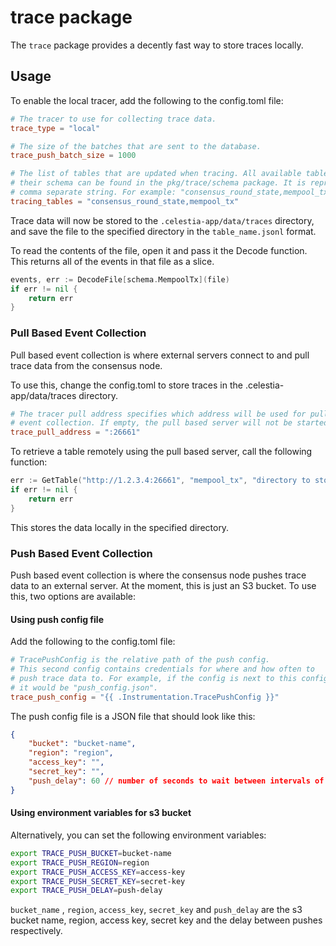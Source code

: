 # trace package

The `trace` package provides a decently fast way to store traces locally.

## Usage

To enable the local tracer, add the following to the config.toml file:

```toml
# The tracer to use for collecting trace data.
trace_type = "local"

# The size of the batches that are sent to the database.
trace_push_batch_size = 1000

# The list of tables that are updated when tracing. All available tables and
# their schema can be found in the pkg/trace/schema package. It is represented as a
# comma separate string. For example: "consensus_round_state,mempool_tx".
tracing_tables = "consensus_round_state,mempool_tx"
```

Trace data will now be stored to the `.celestia-app/data/traces` directory, and
save the file to the specified directory in the `table_name.jsonl` format.

To read the contents of the file, open it and pass it the Decode function. This
returns all of the events in that file as a slice.

```go
events, err := DecodeFile[schema.MempoolTx](file)
if err != nil {
    return err
}
```

### Pull Based Event Collection

Pull based event collection is where external servers connect to and pull trace
data from the consensus node.

To use this, change the config.toml to store traces in the
.celestia-app/data/traces directory.

```toml
# The tracer pull address specifies which address will be used for pull based
# event collection. If empty, the pull based server will not be started.
trace_pull_address = ":26661"
```

To retrieve a table remotely using the pull based server, call the following
function:

```go
err := GetTable("http://1.2.3.4:26661", "mempool_tx", "directory to store the file")
if err != nil {
    return err
}
```

This stores the data locally in the specified directory.


### Push Based Event Collection

Push based event collection is where the consensus node pushes trace data to an
external server. At the moment, this is just an S3 bucket. To use this, two options are available:
#### Using push config file
Add the following to the config.toml file:

```toml
# TracePushConfig is the relative path of the push config.
# This second config contains credentials for where and how often to
# push trace data to. For example, if the config is next to this config,
# it would be "push_config.json".
trace_push_config = "{{ .Instrumentation.TracePushConfig }}"
```

The push config file is a JSON file that should look like this:

```json
{
    "bucket": "bucket-name",
    "region": "region",
    "access_key": "",
    "secret_key": "",
    "push_delay": 60 // number of seconds to wait between intervals of pushing all files
}
```

#### Using environment variables for s3 bucket
Alternatively, you can set the following environment variables:

```bash
export TRACE_PUSH_BUCKET=bucket-name
export TRACE_PUSH_REGION=region
export TRACE_PUSH_ACCESS_KEY=access-key
export TRACE_PUSH_SECRET_KEY=secret-key
export TRACE_PUSH_DELAY=push-delay
```
`bucket_name` , `region`, `access_key`, `secret_key` and `push_delay` are the s3 bucket name, region, access key, secret key and the delay between pushes respectively.
